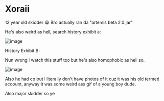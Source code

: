 # Xoraii

12 year old skidder :sob:
Bro actually ran da "artemis beta 2.0 jar"

He's also weird as hell, search history exhibit a:

![image](https://github.com/Spinyfish/Client-Hall-Of-Fame/assets/93102482/13a7f3e3-92ad-405a-b304-6cf0e44a15e8)


History Exhibit B:

Nun wrong I watch this stuff too but he's also homophobic as hell so.

![image](https://github.com/Spinyfish/Client-Hall-Of-Fame/assets/93102482/07122a90-a61b-460e-80ea-624ef9e61a9d)


Also he had cp but I literally don't have photos of it cuz it was his old termed account, anyway it was some weird ass gif of a young boy dude.

Also major skidder so ye
